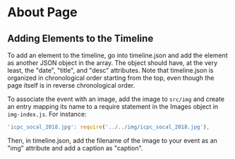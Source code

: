 # About Page

## Adding Elements to the Timeline

To add an element to the timeline, go into timeline.json and add the element as
another JSON object in the array. The object should have, at the very least, the
"date", "title", and "desc" attributes. Note that timeline.json is organized in
chronological order starting from the top, even though the page itself is in
reverse chronological order.

To associate the event with an image, add the image to `src/img` and create an
entry mapping its name to a require statement in the Images object in `img-index.js`.
For instance:

```javascript
'icpc_socal_2018.jpg': require('../../img/icpc_socal_2018.jpg'),
```

Then, in timeline.json, add the filename of the image to your event as an "img"
attribute and add a caption as "caption".

